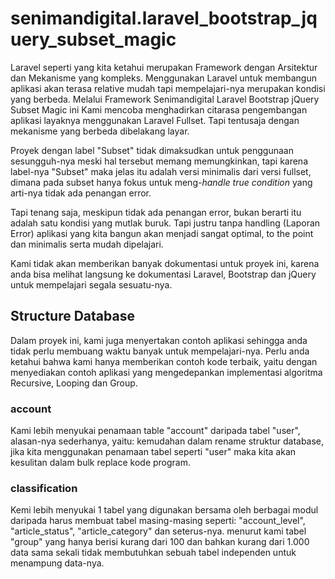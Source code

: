 # senimandigital.laravel_bootstrap_jquery_subset_magic
Laravel seperti yang kita ketahui merupakan Framework dengan Arsitektur dan Mekanisme yang kompleks. Menggunakan Laravel untuk membangun aplikasi akan terasa relative mudah tapi mempelajari-nya merupakan kondisi yang berbeda. Melalui Framework Senimandigital Laravel Bootstrap jQuery Subset Magic ini Kami mencoba menghadirkan citarasa pengembangan aplikasi layaknya menggunakan Laravel Fullset. Tapi tentusaja dengan mekanisme yang berbeda dibelakang layar.

Proyek dengan label "Subset" tidak dimaksudkan untuk penggunaan sesungguh-nya meski hal tersebut memang memungkinkan, tapi karena label-nya "Subset" maka jelas itu adalah versi minimalis dari versi fullset, dimana pada subset hanya fokus untuk meng-*handle true condition* yang arti-nya tidak ada penangan error.

Tapi tenang saja, meskipun tidak ada penangan error, bukan berarti itu adalah satu kondisi yang mutlak buruk. Tapi justru tanpa handling (Laporan Error) aplikasi yang kita bangun akan menjadi sangat optimal, to the point dan minimalis serta mudah dipelajari.

Kami tidak akan memberikan banyak dokumentasi untuk proyek ini, karena anda bisa melihat langsung ke dokumentasi Laravel, Bootstrap dan jQuery untuk mempelajari segala sesuatu-nya.

## Structure Database
Dalam proyek ini, kami juga menyertakan contoh aplikasi sehingga anda tidak perlu membuang waktu banyak untuk mempelajari-nya. Perlu anda ketahui bahwa kami hanya memberikan contoh kode terbaik, yaitu dengan menyediakan contoh aplikasi yang mengedepankan implementasi algoritma Recursive, Looping dan Group.

### account
Kami lebih menyukai penamaan table "account" daripada tabel "user", alasan-nya sederhanya, yaitu: kemudahan dalam rename struktur database, jika kita menggunakan penamaan tabel seperti "user" maka kita akan kesulitan dalam bulk replace kode program.

### classification
Kemi lebih menyukai 1 tabel yang digunakan bersama oleh berbagai modul daripada harus membuat tabel masing-masing seperti: "account_level", "article_status", "article_category" dan seterus-nya. menurut kami tabel "group" yang hanya berisi kurang dari 100 dan bahkan kurang dari 1.000 data sama sekali tidak membutuhkan sebuah tabel independen untuk menampung data-nya.
